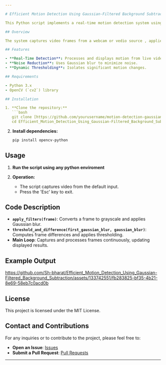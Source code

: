 ```yaml
---

# Efficient Motion Detection Using Gaussian-Filtered Background Subtraction

This Python script implements a real-time motion detection system using Gaussian-filtered background subtraction to reduce noise and highlight motion.

## Overview

The system captures video frames from a webcam or vedio source , applies Gaussian blur to reduce noise, computes differences between frames, and uses thresholding to detect and display motion areas in real-time.

## Features

- **Real-Time Detection**: Processes and displays motion from live video.
- **Noise Reduction**: Uses Gaussian blur to minimize noise.
- **Dynamic Thresholding**: Isolates significant motion changes.

## Requirements

- Python 3.x
- OpenCV (`cv2`) library

## Installation

1. **Clone the repository:**
   ```bash
   git clone [https://github.com/yourusername/motion-detection-gaussian.git](https://github.com/Sh-bharat/Efficient_Motion_Detection_Using_Gaussian-Filtered_Background_Subtraction.git)
   cd Efficient_Motion_Detection_Using_Gaussian-Filtered_Background_Subtraction
   ```

2. **Install dependencies:**
   ```bash
   pip install opencv-python
   ```

## Usage

1. **Run the script using any python enviroment**
   

2. **Operation:**
   - The script captures video from the default input.
   - Press the 'Esc' key to exit.

## Code Description

- **`apply_filters(frame)`**: Converts a frame to grayscale and applies Gaussian blur.
- **`threshold_and_difference(first_gaussian_blur, gaussian_blur)`**: Computes frame differences and applies thresholding.
- **Main Loop**: Captures and processes frames continuously, updating displayed results.

## Example Output



https://github.com/Sh-bharat/Efficient_Motion_Detection_Using_Gaussian-Filtered_Background_Subtraction/assets/133742551/fb283825-bf35-4b21-8e69-58eb7c0acd0b





## License

This project is licensed under the MIT License.

## Contact and Contributions

For any inquiries or to contribute to the project, please feel free to:
- **Open an Issue**: [Issues](https://github.com/Sh-bharat/Machine_Learning_for_Medical_Image_Analysis-Brain_Tumor_Classification/issues)
- **Submit a Pull Request**: [Pull Requests](https://github.com/Sh-bharat/Machine_Learning_for_Medical_Image_Analysis-Brain_Tumor_Classification/pulls)

---
```

